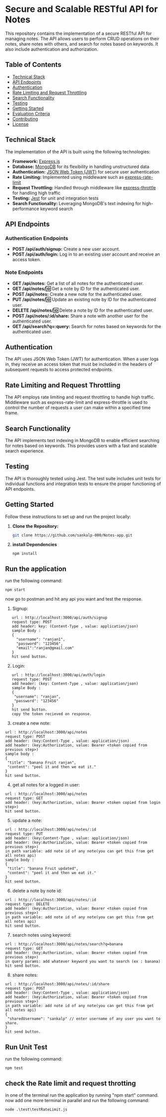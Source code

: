 # Secure and Scalable RESTful API for Notes

This repository contains the implementation of a secure RESTful API for managing notes. The API allows users to perform CRUD operations on their notes, share notes with others, and search for notes based on keywords. It also include authentication and authorization.

## Table of Contents

- [Technical Stack](#technical-stack)
- [API Endpoints](#api-endpoints)
- [Authentication](#authentication)
- [Rate Limiting and Request Throttling](#rate-limiting-and-request-throttling)
- [Search Functionality](#search-functionality)
- [Testing](#testing)
- [Getting Started](#getting-started)
- [Evaluation Criteria](#evaluation-criteria)
- [Contributing](#contributing)
- [License](#license)

## Technical Stack

The implementation of the API is built using the following technologies:

- **Framework:** [Express.js](https://expressjs.com/)
- **Database:** [MongoDB](https://www.mongodb.com/) for its flexibility in handling unstructured data
- **Authentication:** [JSON Web Token (JWT)](https://jwt.io/) for secure user authentication
- **Rate Limiting:** Implemented using middleware such as [express-rate-limit](https://www.npmjs.com/package/express-rate-limit)
- **Request Throttling:** Handled through middleware like [express-throttle](https://www.npmjs.com/package/express-throttle) for handling high traffic
- **Testing:** [Jest](https://jestjs.io/) for unit and integration tests
- **Search Functionality:** Leveraging MongoDB's text indexing for high-performance keyword search

## API Endpoints

### Authentication Endpoints

- **POST /api/auth/signup:** Create a new user account.
- **POST /api/auth/login:** Log in to an existing user account and receive an access token.

### Note Endpoints

- **GET /api/notes:** Get a list of all notes for the authenticated user.
- **GET /api/notes/:id:** Get a note by ID for the authenticated user.
- **POST /api/notes:** Create a new note for the authenticated user.
- **PUT /api/notes/:id:** Update an existing note by ID for the authenticated user.
- **DELETE /api/notes/:id:** Delete a note by ID for the authenticated user.
- **POST /api/notes/:id/share:** Share a note with another user for the authenticated user.
- **GET /api/search?q=:query:** Search for notes based on keywords for the authenticated user.

## Authentication

The API uses JSON Web Token (JWT) for authentication. When a user logs in, they receive an access token that must be included in the headers of subsequent requests to access protected endpoints.

## Rate Limiting and Request Throttling

The API employs rate limiting and request throttling to handle high traffic. Middleware such as express-rate-limit and express-throttle is used to control the number of requests a user can make within a specified time frame.

## Search Functionality

The API implements text indexing in MongoDB to enable efficient searching for notes based on keywords. This provides users with a fast and scalable search experience.

## Testing

The API is thoroughly tested using Jest. The test suite includes unit tests for individual functions and integration tests to ensure the proper functioning of API endpoints.

## Getting Started

Follow these instructions to set up and run the project locally:

1. **Clone the Repository:**

   ```bash
   git clone https://github.com/sankalp-000/Notes-app.git
   ```

2. **install Dependencies**

   ```
   npm install
   ```

## Run the application

run the following command: 
   ```
   npm start
   ```

now go to postman and hit any api you want and test the response.
1. Signup: 
```
   url : http://localhost:3000/api/auth/signup
   request type: POST
   add header: key: (Content-Type , value: application/json) 
   sample Body : 
   {
     "username": "ranjan1",
     "password": "123456",
     "email":"ranjan@gmail.com"
   }
   hit send button.
```
   

2. Login: 
```
   url : http://localhost:3000/api/auth/login
   request type: POST
   add header: (key: Content-Type , value: application/json) 
   sample Body : 
   {
    "username": "ranjan",
    "password": "123456"
   }
   hit send button.
   copy the token recieved on response.

```
   3.  create a new note: 
   ```
   url : http://localhost:3000/api/notes
   request type: POST
   add header: (key:Content-Type , value: application/json) 
   add header: (key:Authorization, value: Bearer <token copied from previous step>)
   sample body :
   {
    "title": "banana Fruit ranjan",
    "content": "peel it and then we eat it."
   }
   hit send button.
   ```

   4. get all notes for a logged in user: 
   ```
   url : http://localhost:3000/api/notes
   request type: GET
   add header: (key:Authorization, value: Bearer <token copied from login step>) 
   hit send button.
   ```

   5.  update a  note: 
   ```
   url : http://localhost:3000/api/notes/:id
   request type: PUT
   add header: (key:Content-Type , value: application/json) 
   add header: (key:Authorization, value: Bearer <token copied from previous step>)
   in path variable: add note id of any note(you can get this from get all notes api)
   sample body :
   {
    "title": "banana Fruit updated",
    "content": "peel it and then we eat it."
   }
   hit send button.
   ```

   6.  delete a  note by note id: 
   ```
   url : http://localhost:3000/api/notes/:id
   request type: DELETE
   add header: (key:Authorization, value: Bearer <token copied from previous step>)
   in path variable: add note id of any note(you can get this from get all notes api)
   hit send button.
   ```
  
   7. search notes using keyword:
   ```
   url : http://localhost:3000/api/notes/search?q=banana
   request type: GET
   add header: (key:Authorization, value: Bearer <token copied from previous step>)
   in query params: add whatever keyword you want to search (ex : banana)
   hit send button.
   ```

   8. share notes:
   ```
   url : http://localhost:3000/api/notes/:id/share
   request type: POST
   add header: (key:Content-Type , value: application/json) 
   add header: (key:Authorization, value: Bearer <token copied from previous step>)
   in path variable: add note id of any note(you can get this from get all notes api)
   {
    "sharedUsername": "sankalp" // enter username of any user you want to share.
   }
   hit send button.

   ```

## Run Unit Test
run the following command:
   ```
   npm test
   ```
## check the Rate limit and request throtting

in one of the terminal run the application by running "npm start" command.
now add one more terminal in parallel and run the following command:
   ```
   node .\test\testRateLimit.js
   ```
